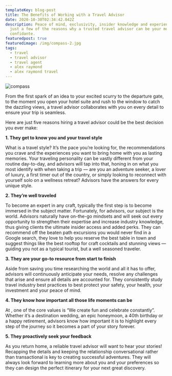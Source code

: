 ```yaml
---
templateKey: blog-post
title: The Benefits of Working with a Travel Advisor
date: 2020-10-30T02:34:42.042Z
description: Peace of mind, exclusivity, insider knowledge and experience are
  just a few of the reasons why a trusted travel advisor can be your most loyal
  confidante.
featuredpost: true
featuredimage: /img/compass-2.jpg
tags:
  - travel
  - travel advisor
  - travel agent
  - alex raymond
  - alex raymond travel
---
```

![compass](/img/compass-2.jpg "compass")

From the first spark of an idea to your excited scurry to the departure gate, to the moment you open your hotel suite and rush to the window to catch the dazzling views, a travel advisor collaborates with you on every detail to ensure your trip is seamless.

Here are just five reasons hiring a travel advisor could be the best decision you ever make:

**1. They get to know you and your travel style**

What is a travel style? It’s the pace you’re looking for, the recommendations you crave and the experiences you want to bring home with you as lasting memories. Your traveling personality can be vastly different from your routine day-to-day, and advisors will tap into that, honing in on what you most identify with when taking a trip — are you an adventure seeker, a lover of luxury, a first timer out of the country, or simply looking to reconnect with yourself solo on a wellness retreat? Advisors have the answers for every unique style.

**2. They’re well traveled**

To become an expert in any craft, typically the first step is to become immersed in the subject matter. Fortunately, for advisors, our subject is the world. Advisors naturally have on-the-go mindsets and will seek out every opportunity to strengthen their expertise and increase industry knowledge, thus giving clients the ultimate insider access and added perks. They can recommend off the beaten path excursions you would never find in a Google search, they love to help you reserve the best table in town and suggest things like the best rooftop for craft cocktails and stunning views — guiding you not as a typical tourist, but a well seasoned traveler.

**3. They are your go-to resource from start to finish**

Aside from saving you time researching the world and all it has to offer, advisors will continuously anticipate your needs, resolve any challenges that arise and ensure all details are accounted for. They consistently study travel industry best practices to best protect your safety, your health, your investment and your peace of mind.

**4. They know how important all those life moments can be**

At , one of the core values is “We create fun and celebrate constantly”. Whether it’s a destination wedding, an epic honeymoon, a 40th birthday or a happy retirement, advisors know how important it is to highlight every step of the journey so it becomes a part of your story forever. 

**5. They proactively seek your feedback**

As you return home,  a reliable travel advisor will want to hear your stories! Recapping the details and keeping the relationship conversational rather than transactional is key to creating successful adventures. They will always look forward to learning more about you and your preferences so they can design the perfect itinerary for your next great discovery.